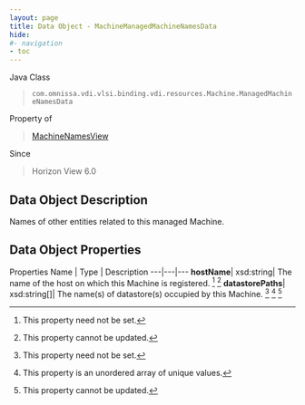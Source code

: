 ```yaml
---
layout: page
title: Data Object - MachineManagedMachineNamesData
hide:
#- navigation
- toc
---
```






Java Class
> `com.omnissa.vdi.vlsi.binding.vdi.resources.Machine.ManagedMachineNamesData`

Property of
> [MachineNamesView](vdi.resources.Machine.MachineNamesView.md#field_detail)

Since
> Horizon View 6.0


## Data Object Description

Names of other entities related to this managed Machine.

## Data Object Properties
Properties
Name |  Type |  Description
---|---|---
**hostName**|  xsd:string|  The name of the host on which this Machine is registered. [^1] [^2]
**datastorePaths**|  xsd:string[]|  The name(s) of datastore(s) occupied by this Machine. [^1] [^14] [^2]


 


[^1]: This property need not be set.
[^2]: This property cannot be updated.
[^14]: This property is an unordered array of unique values.